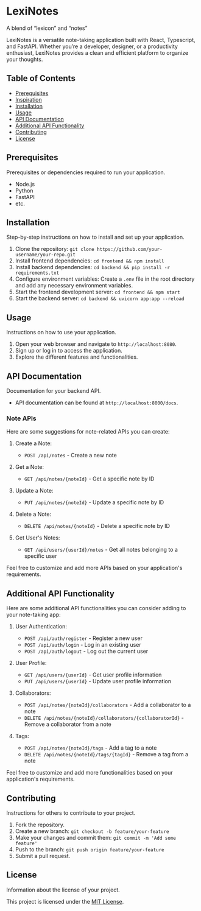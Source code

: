 # LexiNotes

A blend of “lexicon” and “notes”

LexiNotes is a versatile note-taking application built with React, Typescript, and FastAPI. Whether you’re a developer, designer, or a productivity enthusiast, LexiNotes provides a clean and efficient platform to organize your thoughts.

## Table of Contents
- [Prerequisites](#prerequisites)
- [Inspiration](#inspiration)
- [Installation](#installation)
- [Usage](#usage)
- [API Documentation](#api-documentation)
- [Additional API Functionality](#additional-api-functionality)
- [Contributing](#contributing)
- [License](#license)

## Prerequisites

Prerequisites or dependencies required to run your application.

- Node.js
- Python
- FastAPI
- etc.

## Installation

Step-by-step instructions on how to install and set up your application.

1. Clone the repository: `git clone https://github.com/your-username/your-repo.git`
2. Install frontend dependencies: `cd frontend && npm install`
3. Install backend dependencies: `cd backend && pip install -r requirements.txt`
4. Configure environment variables: Create a `.env` file in the root directory and add any necessary environment variables.
5. Start the frontend development server: `cd frontend && npm start`
6. Start the backend server: `cd backend && uvicorn app:app --reload`

## Usage

Instructions on how to use your application.

1. Open your web browser and navigate to `http://localhost:8080`.
2. Sign up or log in to access the application.
3. Explore the different features and functionalities.

## API Documentation

Documentation for your backend API.

- API documentation can be found at `http://localhost:8000/docs`.

### Note APIs

Here are some suggestions for note-related APIs you can create:

1. Create a Note:
    - `POST /api/notes` - Create a new note

2. Get a Note:
    - `GET /api/notes/{noteId}` - Get a specific note by ID

3. Update a Note:
    - `PUT /api/notes/{noteId}` - Update a specific note by ID

4. Delete a Note:
    - `DELETE /api/notes/{noteId}` - Delete a specific note by ID

5. Get User's Notes:
    - `GET /api/users/{userId}/notes` - Get all notes belonging to a specific user

Feel free to customize and add more APIs based on your application's requirements.

## Additional API Functionality

Here are some additional API functionalities you can consider adding to your note-taking app:

1. User Authentication:
    - `POST /api/auth/register` - Register a new user
    - `POST /api/auth/login` - Log in an existing user
    - `POST /api/auth/logout` - Log out the current user

2. User Profile:
    - `GET /api/users/{userId}` - Get user profile information
    - `PUT /api/users/{userId}` - Update user profile information

3. Collaborators:
    - `POST /api/notes/{noteId}/collaborators` - Add a collaborator to a note
    - `DELETE /api/notes/{noteId}/collaborators/{collaboratorId}` - Remove a collaborator from a note

4. Tags:
    - `POST /api/notes/{noteId}/tags` - Add a tag to a note
    - `DELETE /api/notes/{noteId}/tags/{tagId}` - Remove a tag from a note

Feel free to customize and add more functionalities based on your application's requirements.

## Contributing
Instructions for others to contribute to your project.

1. Fork the repository.
2. Create a new branch: `git checkout -b feature/your-feature`
3. Make your changes and commit them: `git commit -m 'Add some feature'`
4. Push to the branch: `git push origin feature/your-feature`
5. Submit a pull request.

## License
Information about the license of your project.

This project is licensed under the [MIT License](LICENSE).
